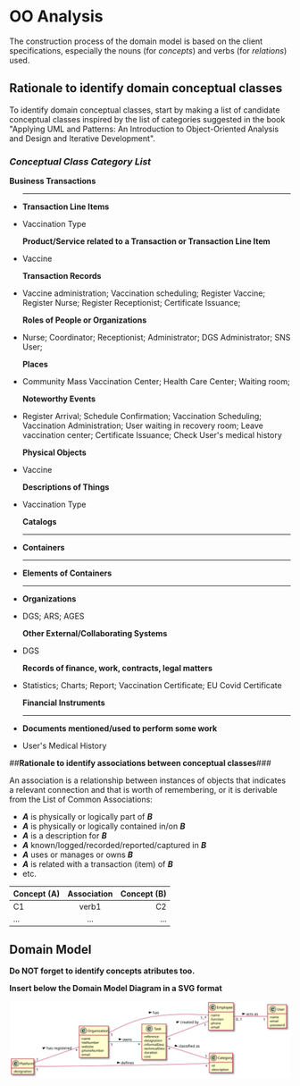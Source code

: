 # OO Analysis

The construction process of the domain model is based on the client specifications, especially the nouns (for _concepts_) and verbs (for _relations_) used.

## Rationale to identify domain conceptual classes

To identify domain conceptual classes, start by making a list of candidate conceptual classes inspired by the list of categories suggested in the book "Applying UML and Patterns: An Introduction to Object-Oriented Analysis and Design and Iterative Development".

### _Conceptual Class Category List_

**Business Transactions**

- ***

  **Transaction Line Items**

- Vaccination Type

  **Product/Service related to a Transaction or Transaction Line Item**

- Vaccine

  **Transaction Records**

- Vaccine administration; Vaccination scheduling; Register Vaccine; Register Nurse; Register Receptionist; Certificate Issuance;

  **Roles of People or Organizations**

- Nurse; Coordinator; Receptionist; Administrator; DGS Administrator; SNS User;

  **Places**

- Community Mass Vaccination Center; Health Care Center; Waiting room;

  **Noteworthy Events**

- Register Arrival; Schedule Confirmation; Vaccination Scheduling; Vaccination Administration; User waiting in recovery room; Leave vaccination center; Certificate Issuance; Check User's medical history

  **Physical Objects**

- Vaccine

  **Descriptions of Things**

- Vaccination Type

  **Catalogs**

- ***

  **Containers**

- ***

  **Elements of Containers**

- ***

  **Organizations**

- DGS; ARS; AGES

  **Other External/Collaborating Systems**

- DGS

  **Records of finance, work, contracts, legal matters**

- Statistics; Charts; Report; Vaccination Certificate; EU Covid Certificate

  **Financial Instruments**

- ***

  **Documents mentioned/used to perform some work**

- User's Medical History

##**Rationale to identify associations between conceptual classes**###

An association is a relationship between instances of objects that indicates a relevant connection and that is worth of remembering, or it is derivable from the List of Common Associations:

- **_A_** is physically or logically part of **_B_**
- **_A_** is physically or logically contained in/on **_B_**
- **_A_** is a description for **_B_**
- **_A_** known/logged/recorded/reported/captured in **_B_**
- **_A_** uses or manages or owns **_B_**
- **_A_** is related with a transaction (item) of **_B_**
- etc.

| Concept (A) | Association | Concept (B) |
| ----------- | :---------: | ----------: |
| C1          |    verb1    |          C2 |
| ...         |     ...     |         ... |

## Domain Model

**Do NOT forget to identify concepts atributes too.**

**Insert below the Domain Model Diagram in a SVG format**

![DM.svg](DM.svg)
